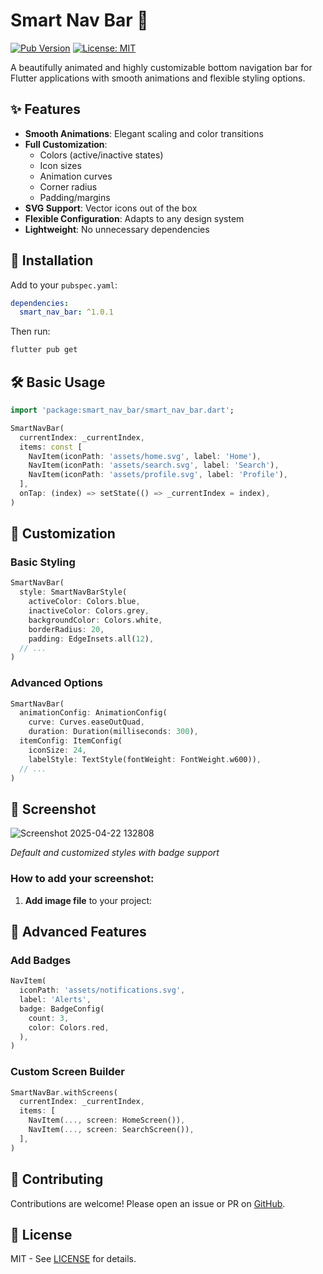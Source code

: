 # Smart Nav Bar 🚀

[![Pub Version](https://img.shields.io/pub/v/smart_nav_bar)](https://pub.dev/packages/smart_nav_bar)
[![License: MIT](https://img.shields.io/badge/license-MIT-purple.svg)](https://opensource.org/licenses/MIT)

A beautifully animated and highly customizable bottom navigation bar for Flutter applications with smooth animations and flexible styling options.


## ✨ Features

- **Smooth Animations**: Elegant scaling and color transitions
- **Full Customization**: 
  - Colors (active/inactive states)
  - Icon sizes
  - Animation curves
  - Corner radius
  - Padding/margins
- **SVG Support**: Vector icons out of the box
- **Flexible Configuration**: Adapts to any design system
- **Lightweight**: No unnecessary dependencies

## 🚀 Installation

Add to your `pubspec.yaml`:

```yaml
dependencies:
  smart_nav_bar: ^1.0.1
```

Then run:
```bash
flutter pub get
```

## 🛠 Basic Usage

```dart
import 'package:smart_nav_bar/smart_nav_bar.dart';

SmartNavBar(
  currentIndex: _currentIndex,
  items: const [
    NavItem(iconPath: 'assets/home.svg', label: 'Home'),
    NavItem(iconPath: 'assets/search.svg', label: 'Search'),
    NavItem(iconPath: 'assets/profile.svg', label: 'Profile'),
  ],
  onTap: (index) => setState(() => _currentIndex = index),
)
```

## 🎨 Customization

### Basic Styling
```dart
SmartNavBar(
  style: SmartNavBarStyle(
    activeColor: Colors.blue,
    inactiveColor: Colors.grey,
    backgroundColor: Colors.white,
    borderRadius: 20,
    padding: EdgeInsets.all(12),
  // ...
)
```

### Advanced Options
```dart
SmartNavBar(
  animationConfig: AnimationConfig(
    curve: Curves.easeOutQuad,
    duration: Duration(milliseconds: 300),
  itemConfig: ItemConfig(
    iconSize: 24,
    labelStyle: TextStyle(fontWeight: FontWeight.w600)),
  // ...
)
```

## 📱 Screenshot

![Screenshot 2025-04-22 132808](https://github.com/user-attachments/assets/8aa5541e-9964-4ced-b3ac-7ec16270ec3a)


*Default and customized styles with badge support*

### How to add your screenshot:

1. **Add image file** to your project:
## 🔧 Advanced Features

### Add Badges
```dart
NavItem(
  iconPath: 'assets/notifications.svg',
  label: 'Alerts',  
  badge: BadgeConfig(
    count: 3,
    color: Colors.red,
  ),
)
```

### Custom Screen Builder
```dart
SmartNavBar.withScreens(
  currentIndex: _currentIndex,
  items: [
    NavItem(..., screen: HomeScreen()),
    NavItem(..., screen: SearchScreen()),
  ],
)
```

## 🤝 Contributing

Contributions are welcome! Please open an issue or PR on [GitHub](https://github.com/yourusername/smart_nav_bar).

## 📜 License

MIT - See [LICENSE](LICENSE) for details.
